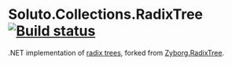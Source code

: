 # Soluto.Collections.RadixTree [![Build status](https://ci.appveyor.com/api/projects/status/r58bghmsbyif4mqe/branch/master?svg=true)](https://ci.appveyor.com/project/TomerDvir/radixtree-mw7gu/branch/master)

.NET implementation of [radix trees](http://en.wikipedia.org/wiki/Radix_tree), forked from [Zyborg.RadixTree](https://github.com/zyborg/Zyborg.RadixTree).

